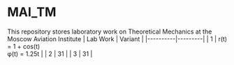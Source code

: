 # MAI_TM
This repository stores laboratory work on Theoretical Mechanics at the Moscow Aviation Institute
| Lab Work | Variant |
|----------|---------|
| 1        | r(t) = 1 + cos(t)<br>φ(t) = 1.25t       |
| 2        | 31      |
| 3        | 31       |
